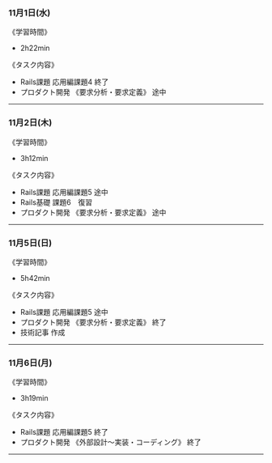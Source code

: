 ### 11月1日(水)
《学習時間》  
- 2h22min

 《タスク内容》
- Rails課題 応用編課題4 終了
- プロダクト開発 《要求分析・要求定義》 途中
___
### 11月2日(木)
《学習時間》  
- 3h12min

 《タスク内容》
- Rails課題 応用編課題5 途中
- Rails基礎 課題6　復習
- プロダクト開発 《要求分析・要求定義》 途中
___
### 11月5日(日)
《学習時間》  
- 5h42min

 《タスク内容》
- Rails課題 応用編課題5 途中
- プロダクト開発 《要求分析・要求定義》 終了
- 技術記事 作成
___
### 11月6日(月)
《学習時間》  
- 3h19min

 《タスク内容》
- Rails課題 応用編課題5 終了
- プロダクト開発 《外部設計〜実装・コーディング》 終了
___
